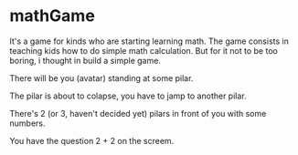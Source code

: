# mathGame
It's a game for kinds who are starting learning math.
The game consists in teaching kids how to do simple math calculation.
But for it not to be too boring, i thought in build a simple game.

There will be you (avatar) standing at some pilar.

The pilar is about to colapse, you have to jamp to another pilar.

There's 2 (or 3, haven't decided yet) pilars in front of you with some numbers.

You have the question 2 + 2 on the screem. 
